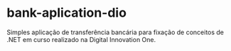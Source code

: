 # bank-aplication-dio
Simples aplicação de transferência bancária para fixação de conceitos de .NET em curso realizado na Digital Innovation One.
